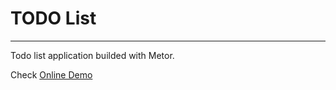 # TODO List
___

Todo list application builded with Metor.

Check [Online Demo](http://binagora.meteor.com)  
